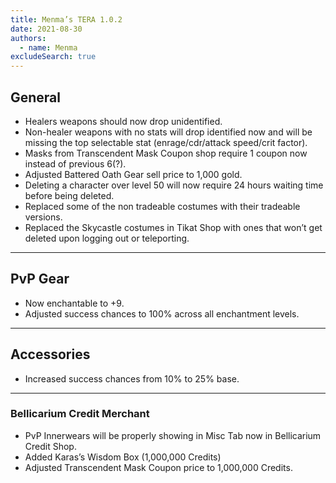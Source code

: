 ```yaml
---
title: Menma’s TERA 1.0.2
date: 2021-08-30
authors:
  - name: Menma
excludeSearch: true
---
```


## General
- Healers weapons should now drop unidentified.
- Non-healer weapons with no stats will drop identified now and will be missing the top selectable stat (enrage/cdr/attack speed/crit factor).
- Masks from Transcendent Mask Coupon shop require 1 coupon now instead of previous 6(?).
- Adjusted Battered Oath Gear sell price to 1,000 gold.
- Deleting a character over level 50 will now require 24 hours waiting time before being deleted.
- Replaced some of the non tradeable costumes with their tradeable versions.
- Replaced the Skycastle costumes in Tikat Shop with ones that won’t get deleted upon logging out or teleporting.

<hr/>

## PvP Gear
- Now enchantable to +9.
- Adjusted success chances to 100% across all enchantment levels.

<hr/>

## Accessories
- Increased success chances from 10% to 25% base.

<hr/>

### Bellicarium Credit Merchant
- PvP Innerwears will be properly showing in Misc Tab now in Bellicarium Credit Shop.
- Added Karas’s Wisdom Box (1,000,000 Credits)
- Adjusted Transcendent Mask Coupon price to 1,000,000 Credits.